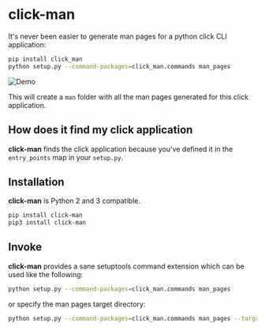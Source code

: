 # click-man

It's never been easier to generate man pages for a python click CLI application:

```bash
pip install click_man
python setup.py --command-packages=click_man.commands man_pages
```

![Demo](https://raw.githubusercontent.com/timofurrer/click-man/master/docs/asciicast.gif)


This will create a `man` folder with all the man pages generated for this click application.

## How does it find my click application

**click-man** finds the click application because you've defined it in the `entry_points` map in your `setup.py`.

## Installation

**click-man** is Python 2 and 3 compatible.

```bash
pip install click-man
pip3 install click-man
```

## Invoke

**click-man** provides a sane setuptools command extension which can be used like the following:

```bash
python setup.py --command-packages=click_man.commands man_pages
```

or specify the man pages target directory:

```bash
python setup.py --command-packages=click_man.commands man_pages --target path/to/man/pages
```
